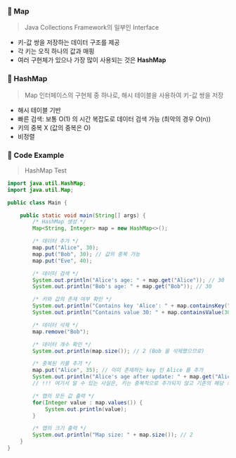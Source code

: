 ### 📌 Map
> Java Collections Framework의 일부인 Interface
* 키-값 쌍을 저장하는 데이터 구조를 제공
* 각 키는 오직 하나의 값과 매핑
* 여러 구현체가 있으나 가장 많이 사용되는 것은 **HashMap**

### 📌 HashMap
> Map 인터페이스의 구현체 중 하나로, 해시 테이블을 사용하여 키-값 쌍을 저장
* 해시 테이블 기반
* 빠른 검색: 보통 O(1) 의 시간 복잡도로 데이터 검색 가능 (최악의 경우 O(n))
* 키의 중복 X (값의 중복은 O)
* 비정렬

### 📌 Code Example
> HashMap Test
```java
import java.util.HashMap;
import java.util.Map;

public class Main {

    public static void main(String[] args) {
        /* HashMap 생성 */
        Map<String, Integer> map = new HashMap<>();

        /* 데이터 추가 */
        map.put("Alice", 30);
        map.put("Bob", 30); // 값의 중복 가능
        map.put("Eve", 40);

        /* 데이터 검색 */
        System.out.println("Alice's age: " + map.get("Alice")); // 30
        System.out.println("Bob's age: " + map.get("Bob")); // 30

        /* 키와 값의 존재 여부 확인 */
        System.out.println("Contains key 'Alice': " + map.containsKey("Alice")); // true
        System.out.println("Contains value 30: " + map.containsValue(30)); // true

        /* 데이터 삭제 */
        map.remove("Bob");

        /* 데이터 개수 확인 */
        System.out.println(map.size()); // 2 (Bob 을 삭제했으므로)

        /* 중복된 키를 추가 */
        map.put("Alice", 35); // 이미 존재하는 key 인 Alice 를 추가
        System.out.println("Alice's age after update: " + map.get("Alice")); // 35
        // !!! 여기서 알 수 있는 사실은, 키는 중복적으로 추가되지 않고 기존의 해당 키가 업데이트 된다는 사실

        /* 맵의 모든 값 출력 */
        for(Integer value : map.values()) {
            System.out.println(value);
        }

        /* 맵의 크기 출력 */
        System.out.println("Map size: " + map.size()); // 2
    }
}
